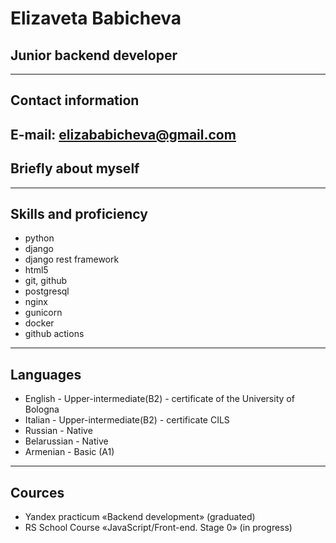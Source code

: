 # Elizaveta Babicheva
## Junior backend developer
---
## Contact information
**E-mail:** elizababicheva@gmail.com
---
## Briefly about myself
---
## Skills and proficiency
+ python
+ django
+ django rest framework
+ html5
+ git, github
+ postgresql
+ nginx
+ gunicorn
+ docker
+ github actions
---
## Languages
+ English - Upper-intermediate(B2) - certificate of the University of Bologna
+ Italian - Upper-intermediate(B2) - certificate CILS
+ Russian - Native
+ Belarussian - Native
+ Armenian - Basic (A1)
---
## Cources
+ Yandex practicum «Backend development» (graduated)
+ RS School Course «JavaScript/Front-end. Stage 0» (in progress)